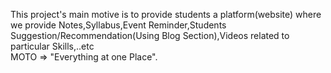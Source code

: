 This project's main motive is to provide students a platform(website) where we provide Notes,Syllabus,Event Reminder,Students Suggestion/Recommendation(Using Blog Section),Videos related to particular Skills,..etc  
MOTO =>  "Everything at one Place".
